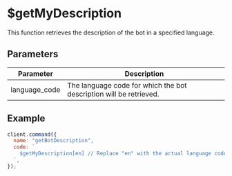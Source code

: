 # $getMyDescription

This function retrieves the description of the bot in a specified language.

## Parameters

| Parameter      | Description                                               |
| -------------- | --------------------------------------------------------- |
| language_code  | The language code for which the bot description will be retrieved. |

## Example

```js
client.command({
  name: "getBotDescription",
  code: `
    $getMyDescription[en] // Replace "en" with the actual language code
  `,
});
```